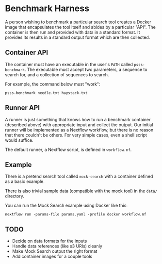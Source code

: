 # Benchmark Harness

A person wishing to benchmark a particular search tool creates a Docker image
that encapsulates the tool itself and abides by a particular "API". The
container is then run and provided with data in a standard format. It provides
its results in a standard output format which are then collected.

## Container API

The container must have an executable in the user's `PATH` called
`psss-benchmark`. The executable must accept two parameters, a sequence to
search for, and a collection of sequences to search.

For example, the command below must "work":

```
psss-benchmark needle.txt haystack.txt
```

## Runner API

A runner is just something that knows how to run a benchmark container
(described above) with appropriate input and collect the output. Our initial
runner will be implemented as a Nextflow workflow, but there is no reason that
there couldn't be others. For very simple cases, even a shell script would
suffice.

The default runner, a Nextflow script, is defined in `workflow.nf`.

## Example

There is a pretend search tool called `mock-search` with a container defined as
a basic example.

There is also trivial sample data (compatible with the mock tool) in the `data/`
directory.

You can run the Mock Search example using Docker like this:

```
nextflow run -params-file params.yaml -profile docker workflow.nf
```

## TODO

  * Decide on data formats for the inputs
  * Handle data references (like s3 URIs) cleanly
  * Make Mock Search output the right format
  * Add container images for a couple tools

